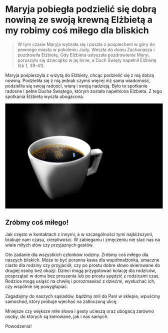 # Maryja pobiegła podzielić się dobrą nowiną ze swoją krewną Elżbietą a my robimy coś miłego dla bliskich

> W tym czasie Maryja wybrała się i poszła z pośpiechem w góry do pewnego miasta w pokoleniu Judy. Weszła do domu Zachariasza i pozdrowiła Elżbietę. Gdy Elżbieta usłyszała pozdrowienie Maryi, poruszyło się dzieciątko w jej łonie, a Duch Święty napełnił Elżbietę (Łk 1, 39-41).

Maryja pośpieszyła z wizytą do Elżbiety, chcąc podzielić się z nią dobrą nowiną. Podzieliła się z nią jednak czymś więcej niż sama wiadomość, podzieliła się swoją radości, wiarą i swoją nadzieją. Było to spotkanie radosne i pełne Ducha Świętego, którym została napełniona Elżbieta. Z tego spotkania Elżbieta wyszła ubogacona.

![Zdjęcie](/img/2020-12-09.jpg)

## Zróbmy coś miłego!

Jak często w kontaktach z innymi, a w szczególności tymi najbliższymi, brakuje nam czasu, cierpliwości. W zabieganiu i zmęczeniu nie stać nas na wiele miłych słów czy przyjaznych gestów.

Oto zadanie dla wszystkich członków rodziny. Zróbmy coś miłego dla naszych bliskich. Może to być poranna kawa dla współmałżonka, smaczne ciasto dla rodziny czy przyjaciół, czy po prostu dobre słowo skierowane do drugiej osoby bez okazji. Dzieci mogą przygotować kolację dla rodziców, posprzątać w domu bez proszenia lub po prostu spędzić z rodzicami czas. Rodzice mogą usiąść na chwilę i porozmawiać z dziećmi, wysłuchać ich, czy wspólnie się powygłupiać.

Zagadajmy do naszych sąsiadów, bądźmy mili do Pani w sklepie, wpuśćmy samochód, który próbuje wjechać na zatłoczoną ulicę.

Mniejsze czy większe miłe słowa i gesty ucieszą oraz ubogacą zarówno osoby, do których są kierowane, jak i nas samych. 

Powodzenia!